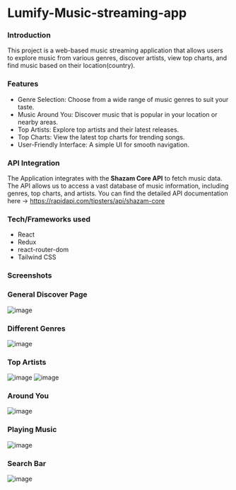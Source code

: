 # Lumify-Music-streaming-app

### Introduction
This project is a web-based music streaming application that allows users to explore music from various genres, discover artists, view top charts, and find music based on their location(country). 

### Features
- Genre Selection: Choose from a wide range of music genres to suit your taste.
- Music Around You: Discover music that is popular in your location or nearby areas.
- Top Artists: Explore top artists and their latest releases.
- Top Charts: View the latest top charts for trending songs.
- User-Friendly Interface: A simple UI for smooth navigation.

### API Integration
The Application integrates with the **Shazam Core API** to fetch music data. The API allows us to access a vast database of music information, including genres, top charts, and artists.
You can find the detailed API documentation here -> https://rapidapi.com/tipsters/api/shazam-core
### Tech/Frameworks used
- React
- Redux
- react-router-dom
- Tailwind CSS
  
### Screenshots
  ### General Discover Page
![image](https://github.com/Bekjo3/Music-streaming-app--bm/assets/114708848/bb83e84c-e074-4bc8-83e8-79230179b437)
### Different Genres
![image](https://github.com/Bekjo3/Music-streaming-app--bm/assets/114708848/cff85985-61a7-4277-8679-ed40bebb81cb)
### Top Artists
![image](https://github.com/Bekjo3/Music-streaming-app--bm/assets/114708848/d318045e-73b0-4f64-831f-9dfa01f2c74f)
![image](https://github.com/Bekjo3/Music-streaming-app--bm/assets/114708848/f31f05b1-fc0c-40b3-b573-d308576a93e8)
### Around You
![image](https://github.com/Bekjo3/Music-streaming-app--bm/assets/114708848/3f6ed56c-89a3-42be-a987-9efd6519299e)
### Playing Music
![image](https://github.com/Bekjo3/Music-streaming-app--bm/assets/114708848/0177d014-ba19-4f48-b8b9-3bfe4bc5c0ba)
### Search Bar
![image](https://github.com/Bekjo3/Music-streaming-app--bm/assets/114708848/c36bc93f-b20d-427c-974e-c346cefc7370)

